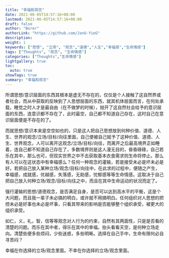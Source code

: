 ```yaml
---
title: "幸福和观念"
date: 2021-06-05T14:57:16+08:00
lastmod: 2021-06-05T14:57:16+08:00
draft: false
author: "Borer"
authorLink: "https://github.com/JanU-YieG"
description:
weight: 1
keywords: ["思想", "立场", "观念","道德","人生","幸福感","生命情感"]
tags: ["Thoughts", "观念", "生命情感"]
categories: ["Thoughts","生命情感"]
lightgallery: true
toc:
  auto: true
showTags: true
summary: "幸福和观念"
---
```


所谓思想/意识层面的东西其根本是虚无不存在的，仅仅是个人接触了这自然界或者社会，而从中获取的反映到了人思想层面的东西，就其机体层面而言，在何处承载，睡觉之时人才是最自由（在不做梦的时候），抛开了这自然社会给予的意识层面的东西，连意识都不存在了，此时最空，自己都不知道自己存在，这时自己在意识层面便是不存在的了。

而就思想/意识本来是空空如也的，只是这人把自己思想放到何种价值、道德、人生、世界的观念/立场/目标/向往里面，自己便被自己赋予了这种价值、道德、人生、世界观念，人可以离开这观念/立场/目标/向往，而离开之后最高境界正如睡着，连自己都不知道自己存在了，多数境界则是这人漫无目的，昏昏碌碌，自己若乐在其中，那么也可，但现实世界之中不去获取基本衣食需求则生命将停止。那么有人可以在这状态中有幸福感么？任何一种观念的灌输，若是接受未必是坏未必是好。若把自己放入某种立场/观念/目标/向往中，在此求的过程中，便随之产生，幸福感，成就感，优越感，失落感，无助感，忧郁感等等生命情感。这取决于自己把自己放入何种立场/观念/目标/向往之中，而且在其中生命运动的状况而定了。

强行灌输的思想/道德观念，是否满足自身，是否可以达到高水平的平衡，这是个大问题，而且我一辈子未必搞的明白，或许就不用搞明白。任何组织对人思想的把控未必是好事也未必是坏事，只看其带来的影响是否能够整个组织承受，被更大的组织承受。

如仁，义，礼，智，信等等观念对人行为的约束，自然有其两面性，只是是否看的清楚的问题。而乐在其中者，得乐在其中的幸福。抬头看看天空，是何种立场走向。清楚些便多些烦闷，少些迷惑，多些明晰。选择在自己手中，生命有限何必自寻苦闷？

幸福在你选择的立场/观念里面。不幸在你选择的立场/观念里面。

